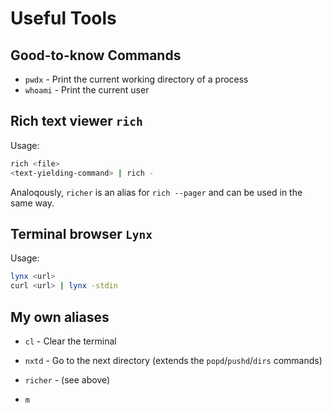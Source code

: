 
# Useful Tools


## Good-to-know Commands

+ `pwdx` - Print the current working directory of a process
+ `whoami` - Print the current user


## Rich text viewer `rich`

Usage:

```bash
rich <file>
<text-yielding-command> | rich -
```

Analoqously, `richer` is an alias for `rich --pager` and can be used in the same way.


## Terminal browser `Lynx`

Usage:

```bash
lynx <url>
curl <url> | lynx -stdin
```


## My own aliases

+ `cl` - Clear the terminal
+ `nxtd` - Go to the next directory (extends the `popd`/`pushd`/`dirs` commands)
+ `richer` - (see above)

+ `m`
